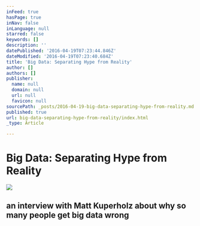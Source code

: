 ```yaml
---
inFeed: true
hasPage: true
inNav: false
inLanguage: null
starred: false
keywords: []
description: ''
datePublished: '2016-04-19T07:23:44.846Z'
dateModified: '2016-04-19T07:23:40.684Z'
title: 'Big Data: Separating Hype from Reality'
author: []
authors: []
publisher:
  name: null
  domain: null
  url: null
  favicon: null
sourcePath: _posts/2016-04-19-big-data-separating-hype-from-reality.md
published: true
url: big-data-separating-hype-from-reality/index.html
_type: Article

---
```

# Big Data: Separating Hype from Reality
![](https://the-grid-user-content.s3-us-west-2.amazonaws.com/184d5e9a-3fbe-4d2a-a653-326a9a41a949.png)

## an interview with Matt Kuperholz about why so many people get big data wrong
